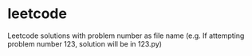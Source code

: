 # leetcode
Leetcode solutions with problem number as file name (e.g. If attempting problem number 123, solution will be in 123.py)
